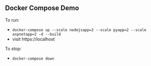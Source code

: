 ## Docker Compose Demo

To run:
* `docker-compose up --scale nodejsapp=2 --scale pyapp=2 --scale aspnetapp=2 -d --build` 
* visit https://localhost

To stop:
* `docker-compose down`
